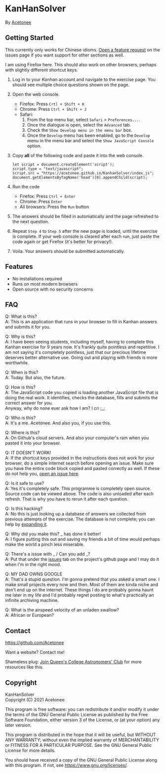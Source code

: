 # KanHanSolver

By [Acetonee](https://github.com/Acetonee)

## Getting Started

This currently only works for Chinese idioms. [Open a feature request](https://github.com/Acetonee/KanhanSolver/issues)
on the issues page if you want support for other sections as well.

I am using Firefox here. This should also work on other browsers, perhaps with slightly different shortcut keys.

1. Log in to your _Kanhan_ account and navigate to the exercise page. You should see multiple choice questions shown on
   the page.


2. Open the web console.
    - Firefox: Press `Crtl + Shift + K`
    - Chrome: Press `Ctrl + Shift + J`
    - Safari:
        1. From the top menu bar, select `Safari` > `Preferences...`.
        2. Once the dialogue is open, select the `Advanced` tab.
        3. Check the `Show Develop menu in the menu bar` box.
        4. Once the `Develop` menu has been enabled, go to the `Develop` menu in the menu bar and select
           the `Show JavaScript Console` option.


3. Copy **all** of the following code and paste it into the web console.
   ```
   let script = document.createElement('script');
   script.type = "text/javascript";
   script.src = "https://acetonee.github.io/KanhanSolver/index.js";
   document.getElementsByTagName('head')[0].appendChild(script);
   ```


4. Run the code
    - Firefox: Press `Ctrl + Enter`
    - Chrome: Press `Enter`
    - All browsers: Press the `Run` button


5. The answers should be filled in automatically and the page refreshed to the next question.


6. Repeat `Step 4` to `Step 5` after the new page is loaded, until the exercise is complete. If your web console is
   cleared after each run, just paste the code again or get Firefox (it's better for privacy!).


7. Voila. Your answers should be submitted automatically.

## Features

- No installations required
- Runs on most modern browsers
- Open source with no security concerns

## FAQ

Q: What is this?  
A: This is an application that runs in your browser to fill in Kanhan answers and submits it for you.

Q: Why is this?  
A: I have been seeing students, including myself, having to complete this Kanhan exercise for 9 years now. It's frankly
quite pointless and repetitive. I am not saying it's completely pointless, just that our precious lifetime deserves
better alternative use. Going out and playing with friends is more worthwhile.

Q: When is this?  
A: Today. But also, the future.

Q: How is this?  
A: The JavaScript code you copied is loading another JavaScript file that is doing the real work. It identifies, checks
the database, fills and submits the correct answer for you.   
Anyway, why do none ever ask how I am? I cri ;_;

Q: Who is this?  
A: It's a me. Acetonee. And also you, if you use this.

Q: Where is this?  
A: On Github's cloud servers. And also your computer's ram when you pasted it into your browser.

Q: IT DOESN'T WORK!  
A: If the shortcut keys provided in the instructions does not work for your browser, do a simple internet search before
opening an issue. Make sure you have the entire code block copied and pasted correctly as well. If these do not help
you, [open an issue here](https://github.com/Acetonee/KanhanSolver/issues).

Q: Is it safe to use?  
A: Yes it's completely safe. This programme is completely open source. Source code can be viewed above. The code is also
unloaded after each refresh. That is why you have to rerun it after each question.

Q: Is this hacking?  
A: No this is just looking up a database of answers we collected from previous attempts of the exercise. The database is
not complete; you can help by [expanding it](https://github.com/Acetonee/KanhanSolver/issues).

Q: Why did you make this? _ has done it better!  
A: I figure putting this out and saving my friends a bit of time would perhaps make the world a pinch less miserable.

Q: There's a issue with _ / Can you add _?  
A: Put that under the [issues](https://github.com/Acetonee/KanhanSolver/issues) tab on the project's github page and I
may do it when I'm in the right mood.

Q: MY DAD OWNS GOOGLE  
A: That's a stupid question. I'm gonna pretend that you asked a smart one. I make small projects every now and then.
Most of them are kinda niche and don't end up on the internet. These things I do are probably gonna haunt me later in my
life and I'd probably regret posting to what's practically an infinite archiving machine.

Q: What is the airspeed velocity of an unladen swallow?  
A: African or European?

## Contact

https://github.com/Acetonee

Want a website? Contact me!

Shameless plug: [Join Queen's College Astronomers' Club](https://qcac.hk/#recruitment) for more resources like this.

## Copyright

KanHanSolver  
Copyright (C) 2021 Acetonee

This program is free software: you can redistribute it and/or modify it under the terms of the GNU General Public
License as published by the Free Software Foundation, either version 3 of the License, or (at your option) any later
version.

This program is distributed in the hope that it will be useful, but WITHOUT ANY WARRANTY; without even the implied
warranty of MERCHANTABILITY or FITNESS FOR A PARTICULAR PURPOSE. See the GNU General Public License for more details.

You should have received a copy of the GNU General Public License along with this program. If not,
see https://www.gnu.org/licenses/.
